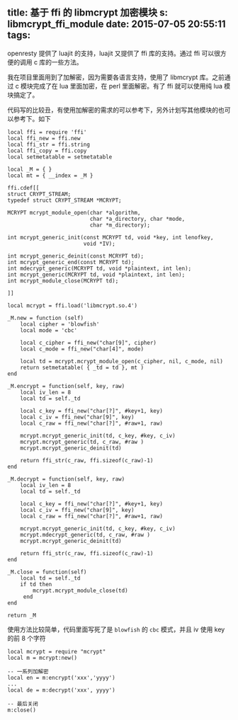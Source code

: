 title: 基于 ffi 的 libmcrypt 加密模块
s: libmcrypt_ffi_module
date: 2015-07-05 20:55:11
tags:
---
openresty 提供了 luajit 的支持，luajit 又提供了 ffi 库的支持。通过 ffi 可以很方便的调用 c 库的一些方法。

我在项目里面用到了加解密，因为需要各语言支持，使用了 libmcrypt 库。之前通过 c 模块完成了在 lua 里面加密，在 perl 里面解密。有了 ffi 就可以使用纯 lua 模块搞定了。

代码写的比较丑，有使用加解密的需求的可以参考下，另外计划写其他模块的也可以参考下。如下

```
local ffi = require 'ffi'
local ffi_new = ffi.new
local ffi_str = ffi.string
local ffi_copy = ffi.copy
local setmetatable = setmetatable

local _M = { }
local mt = { __index = _M }

ffi.cdef[[
struct CRYPT_STREAM;
typedef struct CRYPT_STREAM *MCRYPT;

MCRYPT mcrypt_module_open(char *algorithm,
                          char *a_directory, char *mode,
                          char *m_directory);

int mcrypt_generic_init(const MCRYPT td, void *key, int lenofkey,
                        void *IV);

int mcrypt_generic_deinit(const MCRYPT td);
int mcrypt_generic_end(const MCRYPT td);
int mdecrypt_generic(MCRYPT td, void *plaintext, int len);
int mcrypt_generic(MCRYPT td, void *plaintext, int len);
int mcrypt_module_close(MCRYPT td);

]]

local mcrypt = ffi.load('libmcrypt.so.4')

_M.new = function (self)
    local cipher = 'blowfish'
    local mode = 'cbc'

    local c_cipher = ffi_new("char[9]", cipher)
    local c_mode = ffi_new("char[4]", mode)

    local td = mcrypt.mcrypt_module_open(c_cipher, nil, c_mode, nil)
    return setmetatable( { _td = td }, mt )
end

_M.encrypt = function(self, key, raw)
    local iv_len = 8
    local td = self._td

    local c_key = ffi_new("char[?]", #key+1, key)
    local c_iv = ffi_new("char[9]", key)
    local c_raw = ffi_new("char[?]", #raw+1, raw)

    mcrypt.mcrypt_generic_init(td, c_key, #key, c_iv)
    mcrypt.mcrypt_generic(td, c_raw, #raw )
    mcrypt.mcrypt_generic_deinit(td)

    return ffi_str(c_raw, ffi.sizeof(c_raw)-1)
end

_M.decrypt = function(self, key, raw)
    local iv_len = 8
    local td = self._td

    local c_key = ffi_new("char[?]", #key+1, key)
    local c_iv = ffi_new("char[9]", key)
    local c_raw = ffi_new("char[?]", #raw+1, raw)

    mcrypt.mcrypt_generic_init(td, c_key, #key, c_iv)
    mcrypt.mdecrypt_generic(td, c_raw, #raw )
    mcrypt.mcrypt_generic_deinit(td)

    return ffi_str(c_raw, ffi.sizeof(c_raw)-1)
end

_M.close = function(self)
    local td = self._td
    if td then
        mcrypt.mcrypt_module_close(td)
     end
end

return _M

```

使用方法比较简单，代码里面写死了是 `blowfish` 的 `cbc` 模式，并且 iv 使用 key 的前 8 个字符
```
local mcrypt = require "mcrypt"
local m = mcrypt:new()

-- 一系列加解密
local en = m:encrypt('xxx','yyyy')
...
local de = m:decrypt('xxx', yyyy')

-- 最后关闭
m:close()
```
